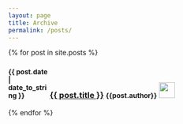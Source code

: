 ```yaml
---
layout: page
title: Archive
permalink: /posts/
---
```


{% for post in site.posts %}
<h3>
  <small style="width: 80px; display:inline-block">{{ post.date | date_to_string }}</small> <a href="{{ post.url }}">{{ post.title }}</a> <small>{{post.author}}</small>
  <img src="/images/team/{{post.authorslug}}.png" class="img-circle pull-right" style="width: 32px; height: 32px;">
</h3>
{% endfor %}
